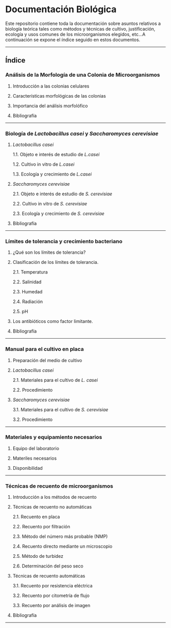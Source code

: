 # **Documentación Biológica**

Este repositorio contiene toda la documentación sobre asuntos relativos a biología teórica tales como métodos y técnicas de cultivo, justificación, ecología y usos comunes de los microorganismos elegidos, etc...A continuación se expone el índice seguido en estos documentos.

-----------------

## Índice

### **Análisis de la Morfología de una Colonia de Microorganismos**

1. Introducción a las colonias celulares

2. Características morfológicas de las colonias

3. Importancia del análisis morfolófico

4. Bibliografía

---------------------------------------

### **Biología de *Lactobacillus casei* y *Saccharomyces cerevisiae***

1. *Lactobacillus casei*

    1.1. Objeto e interés de estudio de *L.casei*

    1.2. Cultivo in vitro de *L.casei*

    1.3. Ecología y crecimiento de *L.casei*


2. *Saccharomyces cerevisiae*

    2.1. Objeto e interés de estudio de *S. cerevisiae*
    
    2.2. Cultivo in vitro de *S. cerevisiae*
    
    2.3. Ecología y crecimiento de *S. cerevisiae*
    
3. Bibliografía
    
---------------------------------------

### **Límites de tolerancia y crecimiento bacteriano**

1. ¿Qué son los límites de tolerancia?

2. Clasificación de los límites de tolerancia.

    2.1. Temperatura

    2.2. Salinidad

    2.3. Humedad

    2.4. Radiación

    2.5. pH

3. Los antibióticos como factor limitante.

4. Bibliografía

---------------------------------------

### **Manual para el cultivo en placa**

1. Preparación del medio de cultivo

2. *Lactobacillus casei*

    2.1. Materiales para el cultivo de *L. casei*

    2.2. Procedimiento

3. *Saccharomyces cerevisiae*
 
    3.1. Materiales para el cultivo de *S. cerevisiae*
 
    3.2. Procedimiento

---------------------------------------

### Materiales y equipamiento necesarios

1. Equipo del laboratorio

2. Materiles necesarios

3. Disponibilidad

---------------------------------------

### **Técnicas de recuento de microorganismos**

1. Introducción a los métodos de recuento

2. Técnicas de recuento no automáticas

    2.1. Recuento en placa
    
    2.2. Recuento por filtración
    
    2.3. Método del número más probable (NMP)
    
    2.4. Recuento directo mediante un microscopio
    
    2.5. Método de turbidez
    
    2.6. Determinación del peso seco 
    
3. Técnicas de recuento automáticas

    3.1. Recuento por resistencia eléctrica
    
    3.2. Recuento por citometría de flujo
    
    3.3. Recuento por análisis de imagen

4. Bibliografía

------------------------------
